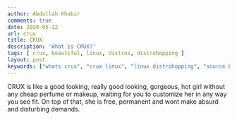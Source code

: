```yaml
---
author: Abdullah Khabir
comments: true
date: 2020-05-12
url: crux
title: CRUX
description: 'What is CRUX?'
tags: [ crux, beautiful, linux, distros, distrohopping ]
layout: post
keywords: ["whats crux", "crux linux", "linux distrohopping", "source based distribution"]
---
```


CRUX is like a good looking, really good looking, gorgeous, hot girl without any cheap perfume or makeup, waiting for you to customize her in any way you see fit. On top of that, she is free, permanent and wont make absurd and disturbing demands.
